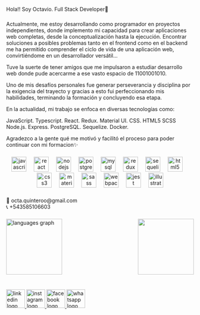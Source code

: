 <p align="left">Hola!! Soy Octavio. Full Stack Developer💎</p>

###

<p align="left">
Actualmente, me estoy desarrollando como programador en proyectos independientes, donde implemento mi capacidad para crear aplicaciones web completas, desde la conceptualización hasta la ejecución. Encontrar soluciones a posibles problemas tanto en el frontend como en el backend me ha permitido comprender el ciclo de vida de una aplicación web, convirtiéndome en un desarrollador versátil...

Tuve la suerte de tener amigos que me impulsaron a estudiar desarrollo web donde pude acercarme a ese vasto espacio de 11001001010.

Uno de mis desafíos personales fue generar perseverancia y disciplina por la exigencia del trayecto y gracias a esto fui perfeccionando mis habilidades, terminando la formación y concluyendo esa etapa.

En la actualidad, mi trabajo se enfoca en diversas tecnologías como:

JavaScript.
Typescript.
React.
Redux.
Material UI.
CSS.
HTML5
SCSS
Node.js.
Express.
PostgreSQL.
Sequelize.
Docker.

Agradezco a la gente qué me motivó y facilitó el proceso para poder continuar con mi formacion✨</p>

###

<div align="center">
  <img src="https://cdn.jsdelivr.net/gh/devicons/devicon/icons/javascript/javascript-original.svg" height="40" alt="javascript logo"  />
  <img width="12" />
  <img src="https://cdn.jsdelivr.net/gh/devicons/devicon/icons/react/react-original.svg" height="40" alt="react logo"  />
  <img width="12" />
  <img src="https://cdn.jsdelivr.net/gh/devicons/devicon/icons/nodejs/nodejs-original.svg" height="40" alt="nodejs logo"  />
  <img width="12" />
  <img src="https://cdn.jsdelivr.net/gh/devicons/devicon/icons/postgresql/postgresql-original.svg" height="40" alt="postgresql logo"  />
  <img width="12" />
  <img src="https://cdn.jsdelivr.net/gh/devicons/devicon/icons/mysql/mysql-original.svg" height="40" alt="mysql logo"  />
  <img width="12" />
  <img src="https://cdn.jsdelivr.net/gh/devicons/devicon/icons/redux/redux-original.svg" height="40" alt="redux logo"  />
  <img width="12" />
  <img src="https://cdn.jsdelivr.net/gh/devicons/devicon/icons/sequelize/sequelize-original.svg" height="40" alt="sequelize logo"  />
  <img width="12" />
  <img src="https://cdn.jsdelivr.net/gh/devicons/devicon/icons/html5/html5-original.svg" height="40" alt="html5 logo"  />
  <img width="12" />
  <img src="https://cdn.jsdelivr.net/gh/devicons/devicon/icons/css3/css3-original.svg" height="40" alt="css3 logo"  />
  <img width="12" />
  <img src="https://cdn.jsdelivr.net/gh/devicons/devicon/icons/materialui/materialui-original.svg" height="40" alt="materialui logo"  />
  <img width="12" />
  <img src="https://cdn.jsdelivr.net/gh/devicons/devicon/icons/sass/sass-original.svg" height="40" alt="sass logo"  />
  <img width="12" />
  <img src="https://cdn.jsdelivr.net/gh/devicons/devicon/icons/webpack/webpack-original.svg" height="40" alt="webpack logo"  />
  <img width="12" />
  <img src="https://cdn.jsdelivr.net/gh/devicons/devicon/icons/jest/jest-plain.svg" height="40" alt="jest logo"  />
  <img width="12" />
  <img src="https://cdn.jsdelivr.net/gh/devicons/devicon/icons/illustrator/illustrator-plain.svg" height="40" alt="illustrator logo"  />
</div>

###

<p align="left">📨  octa.quinteroo@gmail.com<br>📞 +543585106603</p>

###

<img align="right" height="150" src="https://media.giphy.com/media/V1oAq9IfVTnvPrrKWe/giphy.gif"  />

###

<div align="left">
  <img src="https://github-readme-stats.vercel.app/api/top-langs?username=octa-quintero&locale=es&hide_title=false&layout=compact&card_width=320&langs_count=5&theme=aura&hide_border=true&order=2&custom_title=Top" height="150" alt="languages graph"  />
</div>

###

<br clear="both">

<div align="left">
  <a href="https://www.linkedin.com/in/octavio-quintero/" target="_blank">
    <img src="https://img.shields.io/static/v1?message=LinkedIn&logo=linkedin&label=&color=0077B5&logoColor=white&labelColor=&style=for-the-badge" height="50" alt="linkedin logo"  />
  </a>
  <a href="https://www.instagram.com/octa.quintero/" target="_blank">
    <img src="https://img.shields.io/static/v1?message=Instagram&logo=instagram&label=&color=E4405F&logoColor=white&labelColor=&style=for-the-badge" height="50" alt="instagram logo"  />
  </a>
  <a href="https://www.facebook.com/octavio.quintero.5" target="_blank">
    <img src="https://img.shields.io/static/v1?message=Facebook&logo=facebook&label=&color=1877F2&logoColor=white&labelColor=&style=for-the-badge" height="50" alt="facebook logo"  />
  </a>
  <a href="3585106603" target="_blank">
    <img src="https://img.shields.io/static/v1?message=Whatsapp&logo=whatsapp&label=&color=25D366&logoColor=white&labelColor=&style=for-the-badge" height="50" alt="whatsapp logo"  />
  </a>
</div>

###
